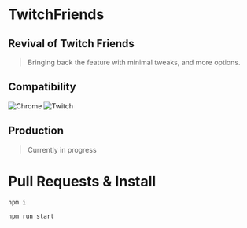# TwitchFriends
 
## Revival of Twitch Friends
> Bringing back the feature with minimal tweaks, and more options.


## Compatibility
![Chrome](https://upload.wikimedia.org/wikipedia/commons/thumb/e/e1/Google_Chrome_icon_%28February_2022%29.svg/1920px-Google_Chrome_icon_%28February_2022%29.svg.png?20220405180308)
![Twitch](https://seeklogo.com/images/T/twitch-logo-4931D91F85-seeklogo.com.png)


## Production
> Currently in progress

# Pull Requests & Install

```npm i``` 

```npm run start```

